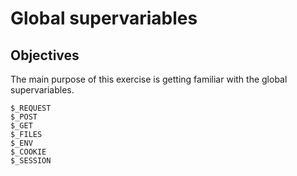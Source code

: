 # Global supervariables

## Objectives

The main purpose of this exercise is getting familiar with the global supervariables.

```$_SERVER
$_REQUEST
$_POST
$_GET
$_FILES
$_ENV
$_COOKIE
$_SESSION
```
